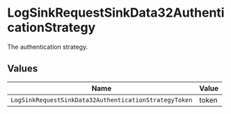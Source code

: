 # LogSinkRequestSinkData32AuthenticationStrategy

The authentication strategy.


## Values

| Name                                                  | Value                                                 |
| ----------------------------------------------------- | ----------------------------------------------------- |
| `LogSinkRequestSinkData32AuthenticationStrategyToken` | token                                                 |